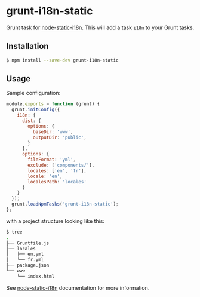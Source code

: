 # grunt-i18n-static

Grunt task for [node-static-i18n](https://github.com/claudetech/node-static-i18n). This will add a task `i18n` to your Grunt tasks.

## Installation

```sh
$ npm install --save-dev grunt-i18n-static
```

## Usage

Sample configuration:

```javascript
module.exports = function (grunt) {
  grunt.initConfig({
    i18n: {
      dist: {
        options: {
          baseDir: 'www',
          outputDir: 'public',
        }
      },
      options: {
        fileFormat: 'yml',
        exclude: ['components/'],
        locales: ['en', 'fr'],
        locale: 'en',
        localesPath: 'locales'
      }
    }
  });
  grunt.loadNpmTasks('grunt-i18n-static');
};
```

with a project structure looking like this:

```sh
$ tree
.
├── Gruntfile.js
├── locales
│   ├── en.yml
│   └── fr.yml
├── package.json
└── www
    └── index.html
```

See [node-static-i18n](https://github.com/claudetech/node-static-i18n)  documentation for more information.
